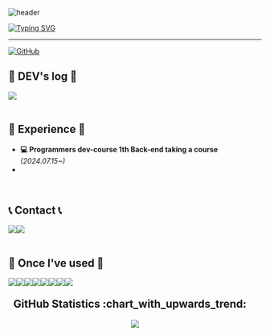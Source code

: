![header](https://capsule-render.vercel.app/api?type=waving&color=6994CDEE&text=&animation=twinkling&height=80)

[![Typing SVG](https://readme-typing-svg.demolab.com?font=Alkatra&weight=500&size=45&duration=4000&pause=3&color=6994CDEE&center=false&vCenter=false&multiline=true&repeat=true&width=1000&height=100&lines=Welcome+to+YoungSang's+GitHub!👋)](https://git.io/typing-svg)
 
<div align="left">
 
 ---
     
[![GitHub](https://hits.seeyoufarm.com/api/count/incr/badge.svg?url=https%3A%2F%2Fgithub.com%2FCHUNYOUNGSANG&count_bg=%239CE167&title_bg=%23000000&icon=github.svg&icon_color=%23E7E7E7&title=GitHub&edge_flat=false)](https://github.com/CHUNYOUNGSANG)
</br>

## 📝 DEV's log 📝
<div style="display:flex; flex-direction:row;">
 
 <a href="https://cys07028.tistory.com" target="_blank">
  <img src="https://img.shields.io/badge/Tech Blog-ff6347?style=for-the-badge&logo=Tistory&logoColor=white">
 </a>
 
</div><br>

## 💪 Experience 💪
- **💻 Programmers dev-course 1th Back-end taking a course** _(2024.07.15~)_
- 
<br>
 
## 📞 Contact 📞
<div style="display:flex; flex-direction:row;">
    <a href="https://www.instagram.com/0udtkde__/">
        <img src="https://img.shields.io/badge/Instagram-E4405F?style=for-the-badge&logo=Instagram&logoColor=white"> 
    </a>
    <a href="mailto:chuns7740@gmail.com">
        <img src="https://img.shields.io/badge/Gmail-EA4335?style=for-the-badge&logo=Gmail&logoColor=white"> 
    </a>
</div><br>
    
## 🔨 Once I've used 🔨
<div style="display:flex; flex-direction:row;">
    <img src="https://img.shields.io/badge/java-007396?style=for-the-badge&logo=java&logoColor=white"> 
    <img src="https://img.shields.io/badge/Spring-6DB33F?style=for-the-badge&logo=Spring&logoColor=white">
    <img src="https://img.shields.io/badge/Spring Boot-6DB33F?style=for-the-badge&logo=Spring Boot&logoColor=white">
    <img src="https://img.shields.io/badge/mysql-4479A1?style=for-the-badge&logo=mysql&logoColor=white"> 
    <br>
    <img src="https://img.shields.io/badge/python-3776AB?style=flat-square&logo=python&logoColor=white"> 
    <img src="https://img.shields.io/badge/Git-F05032?style=for-the-badge&logo=Git&logoColor=white">
    <img src="https://img.shields.io/badge/Github-181717?style=for-the-badge&logo=Github&logoColor=white">
    <img src="https://img.shields.io/badge/oracle-F80000?style=for-the-badge&logo=oracle&logoColor=white"> 
   
</div><br>
    <h2 style="margin: 5px 10px;">GitHub Statistics :chart_with_upwards_trend:</h2> 
    <div style="display: flex; align-items: center; justify-content: center;">


![](https://github-profile-summary-cards.vercel.app/api/cards/profile-details?username=CHUNYOUNGSANG&theme=tokyonight )
 </br>
